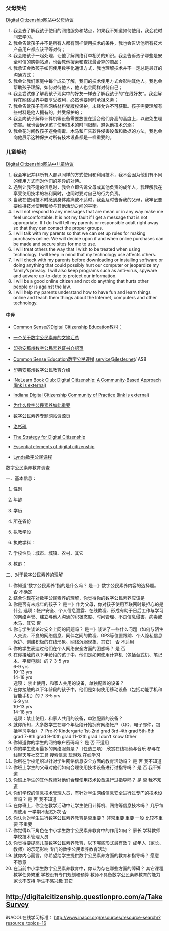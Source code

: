 
### 父母契约
[Digital Citizenship网站中父母协议](http://digitalcitizenship.net/uploads/ParentContract.pdf)

1. 我会去了解我孩子使用的网络服务和站点，如果我不知道如何使用，我会花时间去学习。
2. 我会告诉孩子并不是所有人都有同样使用技术的条件，我也会告诉他所有技术产品用户都应该平等对待；
3. 我会陪孩子一起处理，让他了解网络订单相关的知识。我会告诉孩子哪些是安全可信的购物站点，也会教他搜索和查找最合算的商品；
4. 我承诺会教孩子如何使用数字化通讯方式，我也理解技术并不一定总是最好的沟通方式；
5. 我会让我们家庭中每个成员了解，我们的技术使用方式会影响其他人。我也会帮助孩子理解，如何对待他人，他人也会同样对待自己；
6. 我会尝试像了解我孩子现实中的好友一样去了解我孩子的“在线好友”。我会解释在网络世界中要享受权利，必然也要同时承担义务；
7. 我会告诉孩子有些网络材料受版权保护，未经允许不可获取。孩子需要理解有些材料是他人拥有的，并受保护的；
8. 我会向孩子解释计算机等设备需要放置在适合他们身高的高度上，以避免生理伤害。我也会确保孩子使用技术的时间限制，避免他技术沉溺；
9. 我会花时间教孩子避免病毒、木马和广告软件侵害设备和数据的方法，我也会向他展示这种保护对所有技术设备都是一样重要的。

### 儿童契约
[Digital Citizenship网站中儿童协议](http://digitalcitizenship.net/uploads/KidPledge1.pdf)

1. 我会牢记并非所有人都以同样的方式使用和利用技术，我不会因为他们有不同的使用方式而对他们的差异的对待。
2. 遇到让我不适的信息时，我会立即告诉父母或其他负责的成年人，我理解我在享受使用技术的权利同时，也同时要对自己的行为负责。
3. 当我在使用技术时感到身体疼痛或不适时，我会及时告诉我的父母，我牢记要要维持技术使用和参与其他活动之间的平衡。  
4. I will not respond to any messages that are mean or in any way make me feel uncomfortable. It is not my fault if I get a message that is not appropriate. If I do I will tell my parents or responsible adult right away so that they can contact the proper groups. 
5. I will talk with my parents so that we can set up rules for making purchases online. We will decide upon if and when online purchases can be made and secure sites for me to use.  
6. I will treat others the way that I wish to be treated when using technology. I will keep in mind that my technology use affects others.
7. I will check with my parents before downloading or installing software or doing anything that could possibly hurt our computer or jeopardize my family’s privacy. I will also keep programs such as anti-virus, spyware and adware up-to-date to protect our information. 
8. I will be a good online citizen and not do anything that hurts other people or is against the law.  
9. I will help my parents understand how to have fun and learn things online and teach them things about the Internet, computers and other technology. 

#### 中译

* [Common Sense的Digital Citizenship Education教材：](https://www.commonsensemedia.org/educators/digital-citizenship)
* [一个关于数字公民素养的文摘汇总](http://learntech.ties.k12.mn.us/Digital_Citizenship.html)
* [印弟安那州数字公民素养证书介绍页](http://www.doe.in.gov/elearning/digital-citizenship/digital-citizenship-certification)
* [Common Sense Education数字公民课程](https://www.commonsensemedia.org/educators/online-courses) service@ilester.net/ A$8
* [印弟安那州数字公民教育介绍](http://www.doe.in.gov/elearning/digital-citizenship/digital-citizenship)
* [INeLearn Book Club: Digital Citizenship: A Community-Based Approach (link is external)](elearningbookclub.blogspot.com/2016/04/book-club-announcements.html)
* [Indiana Digital Citizenship Community of Practice (link is external)](https://plus.google.com/u/0/communities/101578415004205884991)
* [为什么数字公民素养如此重要](http://www.itworx.education/digital-citizenship-important/)
* [数字公民素养专题网站资源页](http://www.digitalcitizenship.net/Resources.html)
* [洛杉矶](http://www.lacoe.edu/Technology/DigitalCitizenship.aspx)
* [The Strategy for Digital Citizenship](http://www.nais.org/Magazines-Newsletters/ISMagazine/Pages/The-Strategy-for-Digital-Citizenship.aspx)
* [Essential elements of digital citizenship](https://www.iste.org/explore/articleDetail?articleid=101&category=ISTE-Connects-blog&article=Essential-elements-of-digital-citizenship)

* [Lynda数字公民课程](https://www.lynda.com/Classroom-Management-tutorials/Digital-Citizenship/440956-2.html)

数字公民素养教育调查

一、基本信息：

1. 性别
2. 年龄
3. 学历
4. 所在省份

1. 执教学段
2. 执教学科：
3. 学校性质：城市、城镇、农村、其它
4. 教龄：

二、对于数字公民素养的理解

1. 你知道“数字公民素养”指的是什么吗？
	是＝》数字公民素养内容的选择题。
	否
	不确定
2. 结合你现在对数字公民素养的理解，你觉得你的数字公民素养应该是
2. 你是否有未成年的孩子？
	是＝》作为父母，你对孩子使用互联网时最担心的是什么
		选项：帐户安全、个人信息泄露、在线欺凌、形成有助于日后工作与学习的网络声誉、建立与他人沟通的积极态度、时间管理、不良信息侵害、病毒或木马、其它
	否
3. 你与学生谈论过安全上网的问题吗？
	是＝》谈论了一些什么问题（如何与陌生人交流、不良的网络信息、同伴之间的欺凌、GPS等位置跟踪、个人隐私信息保护、创建积极的在线形象、网络沉溺现象、其它）
	否
	不适用
4. 你的学生表达过他们在个人网络安全方面的困惑吗？
	是
	否
5. 在你接触的以下年龄段的孩子中，他们是如何使用计算机（包括台式机、笔记本、平板电脑）的？
	3-5 yrs			
	6-9 yrs			
	10-13 yrs			
	14-18 yrs			
	选项： 禁止使用，和家人共用的设备，单独配置的设备？
6. 在你接触的以下年龄段的孩子中，他们是如何使用移动设备（包括功能手机和智能手机）的？
	3-5 yrs			
	6-9 yrs			
	10-13 yrs			
	14-18 yrs		
	选项：禁止使用，和家人共用的设备，单独配置的设备？
7. 就你所知，大多数学生在哪个年级段开始拥有网络帐户（QQ、电子邮件，包括学习平台）？
	Pre-K-Kindergarte
	1st-2nd grad
	3rd-4th grad
	5th-6th grad
	7-8th grad
	9-10th grad
	11-12th grad
	I don’t know
	Other
8. 你知道你的学生的网络帐户密码吗？
	是
	否
	不适用
9. 你的学生使用最多的网络服务是？（任选三项）
	欣赏在线视频与音乐
	参与在线聊天等社交工具
	搜索信息
	玩游戏
	在线学习
10. 你所在学校组织过针对学生网络信息安全方面的教育活动吗？
	是
	否
	我不知道
11. 你班上学生的父母对他们如何合理使用技术设备进行过指导吗？
	是
	否
	我不知道
12. 你班上学生的其他教师对他们合理使用技术设备进行过指导吗？
	是
	否
	我不知道
13. 你们学校的信息技术管理人员，有针对学生网络信息安全进行过专门的技术设置吗？
	是
	否
	我不知道
14. 在你班上，你会在教学活动中让学生使用计算机、网络等信息技术吗？
	几乎每周使用
	一学期不超过5次
	否
15. 你认为对学生进行数字公民素养教育是否重要？
	非常重要
	重要
	一般
	比较不重要
	不重要
16. 你觉得以下角色在中小学生数字公民素养教育中的作用如何？
	家长
	学科教师
	学校技术管理人员
17. 你觉得要提高儿童数字公民素养教育，以下哪些形式最有效？
	成年人（家长、教师）的示范影响
	专门的数字公民素养教育活动
18. 就你内心而言，你希望给学生提供数字公民素养方面的教育和指导吗？
	愿意
	不愿意
19. 在当前中小学生数字公民素养教育中，你认为存在哪些方面的障碍？
	其它课程教学任务繁重
	学校没有专门规划和预算
	教师不具备数字公民素养教育的能力
	家长不支持
	学生不感兴趣
	其它



## http://digitalcitizenship.questionpro.com/a/TakeSurvey

iNACOL在线学习标准：
http://www.inacol.org/resources/resource-search/?resource_topics=16


